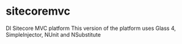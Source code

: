# sitecoremvc
DI Sitecore MVC platform
This version of the platform uses Glass 4, SimpleInjector, NUnit and NSubstitute
